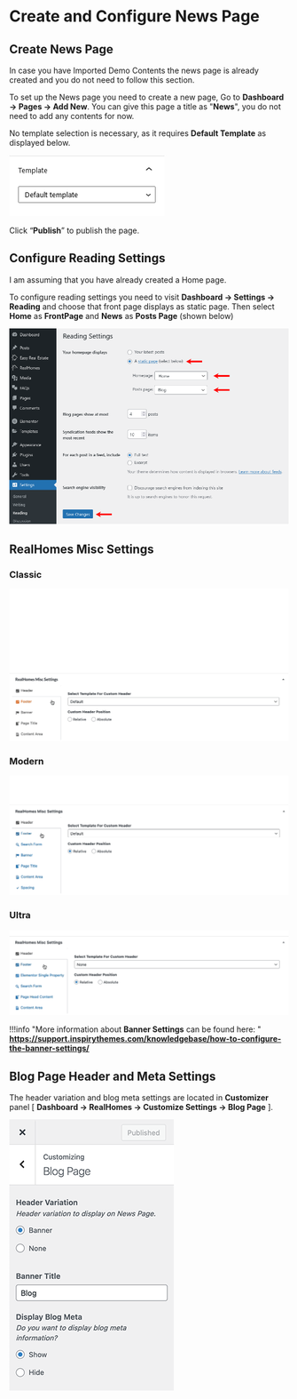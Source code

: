 # Create and Configure News Page

## Create News Page

In case you have Imported Demo Contents the news page is already created and you do not need to follow this section.

To set up the News page you need to create a new page, Go to **Dashboard → Pages → Add New**. You can give this page a title as "**News**", you do not need to add any contents for now.

No template selection is necessary, as it requires **Default Template** as displayed below.

![Create News Page](images/news-page/create-news-page.png)

Click “**Publish**” to publish the page.

## Configure Reading Settings

I am assuming that you have already created a Home page.

To configure reading settings you need to visit **Dashboard → Settings → Reading** and choose that front page displays as static page. Then select **Home** as **FrontPage** and **News** as **Posts Page** (shown below)

![Configure Reading Settings](images/import-demo/home-and-blog-settings.png)
## RealHomes Misc Settings 

### **Classic**
![RealHomes Misc Settings - Classic](images/create-pages/banner-spacing-classic.gif)

### **Modern**
![RealHomes Misc Settings - Modern](images/create-pages/modern-banner-spacing-full.gif)

### **Ultra**
![RealHomes Misc Settings - Ultra](images/create-pages/ultra-banner-spacing-full.gif)

!!!info "More information about **Banner Settings** can be found here: "
    **https://support.inspirythemes.com/knowledgebase/how-to-configure-the-banner-settings/**

## Blog Page Header and Meta Settings

The header variation and blog meta settings are located in **Customizer** panel [ **Dashboard → RealHomes → Customize Settings → Blog Page** ].

![Header Variation & Meta Settings](images/news-page/header-variation-and-meta-settings.png)